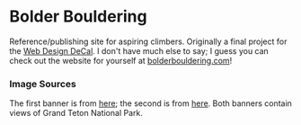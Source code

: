 # Bolder Bouldering
Reference/publishing site for aspiring climbers. Originally a final project for the [Web Design DeCal](http://wdd.io/). I don't have much else to say; I guess you can check out the website for yourself at [bolderbouldering.com](http://www.bolderbouldering.com/)!

### Image Sources
The first banner is from [here](http://i.imgur.com/Ore3Df0.jpg); the second is from [here](https://photos.smugmug.com/Portfolio/Wyoming/Grand-Teton-National-Park/i-rpcS29f/0/L/4384%205%206%20Grand%20Teton%20Sunset%20Panorama-L.jpg). Both banners contain views of Grand Teton National Park.
